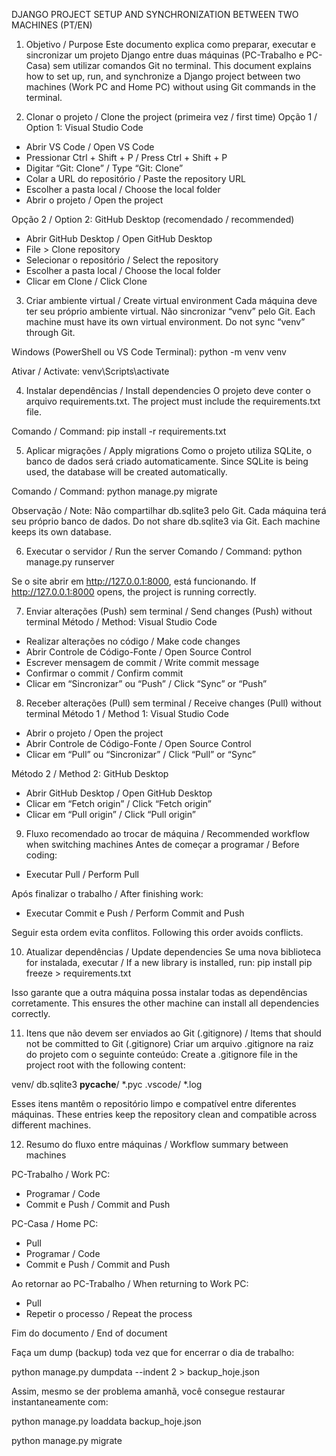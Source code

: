 DJANGO PROJECT SETUP AND SYNCHRONIZATION BETWEEN TWO MACHINES (PT/EN)

1. Objetivo / Purpose
Este documento explica como preparar, executar e sincronizar um projeto Django entre duas máquinas (PC-Trabalho e PC-Casa) sem utilizar comandos Git no terminal.
This document explains how to set up, run, and synchronize a Django project between two machines (Work PC and Home PC) without using Git commands in the terminal.

2. Clonar o projeto / Clone the project (primeira vez / first time)
Opção 1 / Option 1: Visual Studio Code
- Abrir VS Code / Open VS Code
- Pressionar Ctrl + Shift + P / Press Ctrl + Shift + P
- Digitar “Git: Clone” / Type “Git: Clone”
- Colar a URL do repositório / Paste the repository URL
- Escolher a pasta local / Choose the local folder
- Abrir o projeto / Open the project

Opção 2 / Option 2: GitHub Desktop (recomendado / recommended)
- Abrir GitHub Desktop / Open GitHub Desktop
- File > Clone repository
- Selecionar o repositório / Select the repository
- Escolher a pasta local / Choose the local folder
- Clicar em Clone / Click Clone

3. Criar ambiente virtual / Create virtual environment
Cada máquina deve ter seu próprio ambiente virtual. Não sincronizar “venv” pelo Git.
Each machine must have its own virtual environment. Do not sync “venv” through Git.

Windows (PowerShell ou VS Code Terminal):
python -m venv venv

Ativar / Activate:
venv\Scripts\activate

4. Instalar dependências / Install dependencies
O projeto deve conter o arquivo requirements.txt.
The project must include the requirements.txt file.

Comando / Command:
pip install -r requirements.txt

5. Aplicar migrações / Apply migrations
Como o projeto utiliza SQLite, o banco de dados será criado automaticamente.
Since SQLite is being used, the database will be created automatically.

Comando / Command:
python manage.py migrate

Observação / Note:
Não compartilhar db.sqlite3 pelo Git. Cada máquina terá seu próprio banco de dados.
Do not share db.sqlite3 via Git. Each machine keeps its own database.

6. Executar o servidor / Run the server
Comando / Command:
python manage.py runserver

Se o site abrir em http://127.0.0.1:8000, está funcionando.
If http://127.0.0.1:8000 opens, the project is running correctly.

7. Enviar alterações (Push) sem terminal / Send changes (Push) without terminal
Método / Method: Visual Studio Code
- Realizar alterações no código / Make code changes
- Abrir Controle de Código-Fonte / Open Source Control
- Escrever mensagem de commit / Write commit message
- Confirmar o commit / Confirm commit
- Clicar em “Sincronizar” ou “Push” / Click “Sync” or “Push”

8. Receber alterações (Pull) sem terminal / Receive changes (Pull) without terminal
Método 1 / Method 1: Visual Studio Code
- Abrir o projeto / Open the project
- Abrir Controle de Código-Fonte / Open Source Control
- Clicar em “Pull” ou “Sincronizar” / Click “Pull” or “Sync”

Método 2 / Method 2: GitHub Desktop
- Abrir GitHub Desktop / Open GitHub Desktop
- Clicar em “Fetch origin” / Click “Fetch origin”
- Clicar em “Pull origin” / Click “Pull origin”

9. Fluxo recomendado ao trocar de máquina / Recommended workflow when switching machines
Antes de começar a programar / Before coding:
- Executar Pull / Perform Pull

Após finalizar o trabalho / After finishing work:
- Executar Commit e Push / Perform Commit and Push

Seguir esta ordem evita conflitos.
Following this order avoids conflicts.

10. Atualizar dependências / Update dependencies
Se uma nova biblioteca for instalada, executar / If a new library is installed, run:
pip install <nome-da-biblioteca>
pip freeze > requirements.txt

Isso garante que a outra máquina possa instalar todas as dependências corretamente.
This ensures the other machine can install all dependencies correctly.

11. Itens que não devem ser enviados ao Git (.gitignore) / Items that should not be committed to Git (.gitignore)
Criar um arquivo .gitignore na raiz do projeto com o seguinte conteúdo:
Create a .gitignore file in the project root with the following content:

venv/
db.sqlite3
__pycache__/
*.pyc
.vscode/
*.log

Esses itens mantêm o repositório limpo e compatível entre diferentes máquinas.
These entries keep the repository clean and compatible across different machines.

12. Resumo do fluxo entre máquinas / Workflow summary between machines

PC-Trabalho / Work PC:
- Programar / Code
- Commit e Push / Commit and Push

PC-Casa / Home PC:
- Pull
- Programar / Code
- Commit e Push / Commit and Push

Ao retornar ao PC-Trabalho / When returning to Work PC:
- Pull
- Repetir o processo / Repeat the process

Fim do documento / End of document

Faça um dump (backup) toda vez que for encerrar o dia de trabalho:

python manage.py dumpdata --indent 2 > backup_hoje.json


Assim, mesmo se der problema amanhã, você consegue restaurar instantaneamente com:

python manage.py loaddata backup_hoje.json

python manage.py migrate
